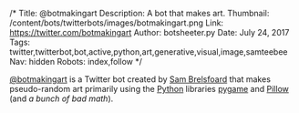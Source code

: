 /*
Title: @botmakingart
Description: A bot that makes art.
Thumbnail: /content/bots/twitterbots/images/botmakingart.png
Link: https://twitter.com/botmakingart
Author: botsheeter.py
Date: July 24, 2017
Tags: twitter,twitterbot,bot,active,python,art,generative,visual,image,samteebee
Nav: hidden
Robots: index,follow
*/

[@botmakingart](https://twitter.com/botmakingart) is a Twitter bot created by [Sam Brelsfoard](https://twitter.com/samteebee) that makes pseudo-random art primarily using the [Python](https://www.python.org/) libraries [pygame](https://www.pygame.org/news) and [Pillow](https://python-pillow.org/) (and *a bunch of bad math*).
